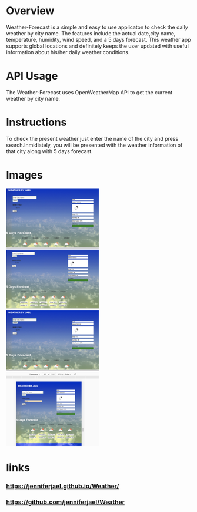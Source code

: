 # Overview
Weather-Forecast is a simple and easy to use applicaton to check the daily weather by city name. The features include the actual date,city name, temperature, humidity, wind speed, and a 5 days forecast.
This weather app supports global locations and definitely keeps the user updated with useful information about his/her daily weather conditions.

# API Usage
The Weather-Forecast uses OpenWeatherMap API to get the current weather by city name. 

# Instructions
To check the present weather just enter the name of the city and press search.Inmidiately, you will be presented with the weather information of that city along with 5 days forecast.

# Images
<img src='images/main.png' alt='5 days forecast' width='50%' height='50%'>
<img src='images/forecast.png' alt='search page' width='50%' height='50%'>
<img src='images/city.png' alt='weather Dashboard' width='50%' height='50%'>
<img src='images/responsive.png' alt='weather Dashboard' width='50%' height='50%'>

# links
### <https://jenniferjael.github.io/Weather/>
### <https://github.com/jenniferjael/Weather>